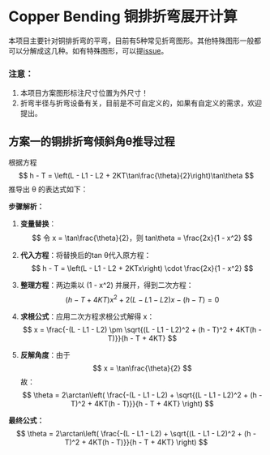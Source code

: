 # Copper Bending 铜排折弯展开计算
本项目主要针对铜排折弯的平弯，目前有5种常见折弯图形。其他特殊图形一般都可以分解成这几种。如有特殊图形，可以提[issue](https://github.com/ipan233/CopperBending/issues)。
### 注意：
1. 本项目方案图形标注尺寸位置为外尺寸！
2. 折弯半径与折弯设备有关，目前是不可自定义的，如果有自定义的需求，欢迎提出。

## 方案一的铜排折弯倾斜角θ推导过程

根据方程 
$$
h - T = \left(L - L1 - L2 + 2KT\tan\frac{\theta}{2}\right)\tan\theta
$$
推导出 θ 的表达式如下：

**步骤解析：**

1. **变量替换**：
   $$
   令 x = \tan\frac{\theta}{2}，则 tan\theta = \frac{2x}{1 - x^2}
   $$
2. **代入方程**：将替换后的tan θ代入原方程：
   $$
   h - T = \left(L - L1 - L2 + 2KTx\right) \cdot \frac{2x}{1 - x^2}
   $$
3. **整理方程**：两边乘以 \(1 - x^2\) 并展开，得到二次方程：
   $$
   (h - T + 4KT)x^2 + 2(L - L1 - L2)x - (h - T) = 0
   $$
4. **求根公式**：应用二次方程求根公式解得 x：
   $$
   x = \frac{-(L - L1 - L2) \pm \sqrt{(L - L1 - L2)^2 + (h - T)^2 + 4KT(h - T)}}{h - T + 4KT}
   $$
   
5. **反解角度**：由于 
   $$
   x = \tan\frac{\theta}{2}
   $$
   故：
   $$
   \theta = 2\arctan\left( \frac{-(L - L1 - L2) + \sqrt{(L - L1 - L2)^2 + (h - T)^2 + 4KT(h - T)}}{h - T + 4KT} \right)
   $$
   

**最终公式：**
$$
\theta = 2\arctan\left( \frac{-(L - L1 - L2) + \sqrt{(L - L1 - L2)^2 + (h - T)^2 + 4KT(h - T)}}{h - T + 4KT} \right)
$$